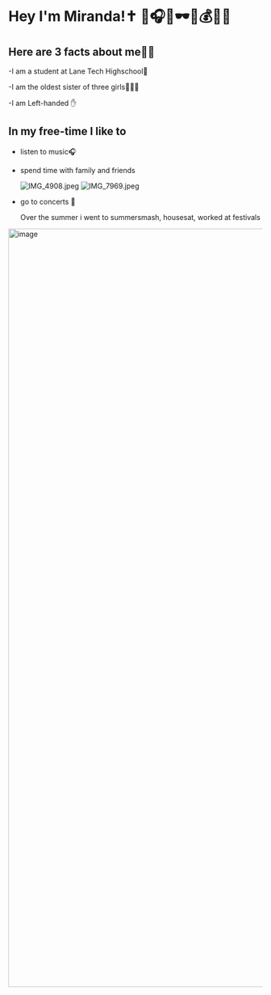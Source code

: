 # Hey I'm Miranda!✝ 🧿🎧✨🕶🧪💰🙈💗
##  Here are 3 facts about me💁‍♀️
-I am a student at Lane Tech Highschool🏫

-I am the oldest sister of three girls👩‍👩‍👧

-I am Left-handed ✋

## In my free-time I like to 
- listen to music🎧
  
- spend time with family and friends

  <img src="blob:chrome-untrusted://media-app/48115958-1a77-49b5-a1ad-552f034f01f2" alt="IMG_4908.jpeg"/> <img src="blob:chrome-untrusted://media-app/5ef243b7-8080-45b0-a279-b02b8fd7eff7" alt="IMG_7969.jpeg"/>
- go to concerts 🎤

  Over the summer i went to summersmash, housesat, worked at festivals
<img width="1550" height="1500" alt="image" src="https://github.com/user-attachments/assets/094ec3d9-0f88-45ee-9e46-335790ddc26d" />





